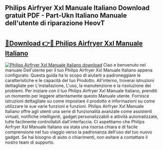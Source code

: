 ## Philips Airfryer Xxl Manuale Italiano Download gratuit PDF - Part-Ukn Italiano Manuale dell'utente di riparazione HeovT

# <h2><a href="http://dfdky73.blite.top/?on=Philips+Airfryer+Xxl+Manuale+Italiano">🔗Download 👉🔴 Philips Airfryer Xxl Manuale Italiano</a></h2>

[![Philips Airfryer Xxl Manuale Italiano download](https://i.imgur.com/lujVjoI.png)](http://dfdky73.blite.top/?on=Philips+Airfryer+Xxl+Manuale+Italiano)
Ciao e benvenuto nel manuale Dell'utente per il tuo Philips Airfryer Xxl Manuale Italiano appena configurato. Questa guida ha lo scopo di aiutarti a padroneggiare le caratteristiche e le capacità del tuo Prodotto. All'interno, troverai istruzioni dettagliate per L'installazione, L'uso, la manutenzione e la risoluzione dei problemi. Per iniziare con il tuo Philips Airfryer Xxl Manuale Italiano, prenditi un momento per leggere attentamente questo Manuale utente. Fornisce istruzioni dettagliate su come impostare il prodotto e informazioni su come utilizzare le sue varie funzioni e funzioni. Philips Airfryer Xxl Manuale Italiano offre agli utenti una serie di funzionalità avanzate come assistenti virtuali, notifiche intelligenti, gadget personalizzabili e attività automatizzate, tutte facilmente controllabili dall'interfaccia. Ci aspettiamo che Philips Airfryer Xxl Manuale Italiano sia stata una risorsa chiara e di facile comprensione nel tuo viaggio verso la padronanza dell'uso del tuo nuovo gadget. Se hai bisogno di aiuto o chiarimenti, non esitare a contattare il nostro team di supporto.
